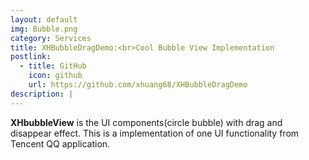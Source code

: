 ```yaml
---
layout: default
img: Bubble.png
category: Services
title: XHBubbleDragDemo:<br>Cool Bubble View Implementation
postlink:
  - title: GitHub
    icon: github
    url: https://github.com/xhuang68/XHBubbleDragDemo
description: |
---
```

  **XHbubbleView** is the UI components(circle bubble) with drag and disappear effect. This is a implementation of one UI functionality from Tencent QQ application.
